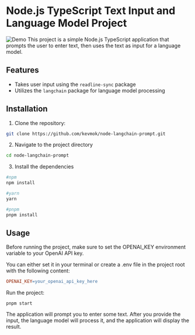 # Node.js TypeScript Text Input and Language Model Project

![Demo](gif/demo.gif)
This project is a simple Node.js TypeScript application that prompts the user to enter text, then uses the text as input for a language model.

## Features

- Takes user input using the `readline-sync` package
- Utilizes the `langchain` package for language model processing

## Installation

1. Clone the repository:

```bash
git clone https://github.com/kevmok/node-langchain-prompt.git
```

2. Navigate to the project directory

```bash
cd node-langchain-prompt
```

3. Install the dependencies

```bash
#npm
npm install

#yarn
yarn

#pnpm
pnpm install
```

## Usage

Before running the project, make sure to set the OPENAI_KEY environment variable to your OpenAI API key.

You can either set it in your terminal or create a .env file in the project root with the following content:

```makefile
OPENAI_KEY=your_openai_api_key_here
```

Run the project:

```
pnpm start
```

The application will prompt you to enter some text. After you provide the input, the language model will process it, and the application will display the result.
